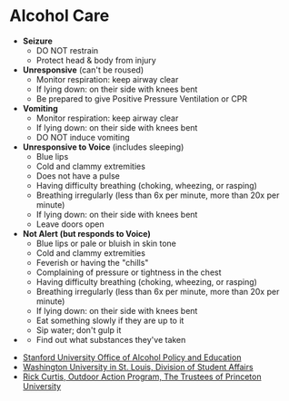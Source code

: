 # Alcohol Care
* __Seizure__ <call></call>
  * DO NOT restrain
  * Protect head & body from injury
* __Unresponsive__ (can't be roused) <call></call>
  * Monitor respiration: keep airway clear
  * If lying down: on their side with knees bent
  * Be prepared to give Positive Pressure Ventilation or CPR
* __Vomiting__
  * Monitor respiration: keep airway clear
  * If lying down: on their side with knees bent
  * DO NOT induce vomiting
* __Unresponsive to Voice__ (includes sleeping)
  * Blue lips <call></call>
  * Cold and clammy extremities <call></call>
  * Does not have a pulse <call></call>
  * Having difficulty breathing (choking, wheezing, or rasping) <call></call>
  * Breathing irregularly (less than 6x per minute, more than 20x per minute) <call></call>
  * If lying down: on their side with knees bent
  * Leave doors open
* __Not Alert (but responds to Voice)__
  * Blue lips or pale or bluish in skin tone <call></call>
  * Cold and clammy extremities <call></call>
  * Feverish or having the "chills" <call></call>
  * Complaining of pressure or tightness in the chest <call></call>
  * Having difficulty breathing (choking, wheezing, or rasping) <call></call>
  * Breathing irregularly (less than 6x per minute, more than 20x per minute) <call></call>
  * If lying down: on their side with knees bent
  * Eat something slowly if they are up to it
  * Sip water; don't gulp it
* <call></call>
  * Find out what substances they've taken

<div class="citations">

* [Stanford University Office of Alcohol Policy and Education](https://alcohol.stanford.edu/alcohol-drug-info/staying-safe/looking-out-your-friends)
* [Washington University in St. Louis, Division of Student Affairs](https://students.wustl.edu/immediate-care-intoxicated-person)
* [Rick Curtis, Outdoor Action Program, The Trustees of Princeton University](https://www.princeton.edu/~oa/safety/alcohol.shtml)

</div>
